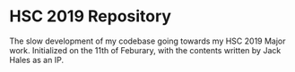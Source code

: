 # HSC 2019 Repository
The slow development of my codebase going towards my HSC 2019 Major work. Initialized on the 11th of Feburary, with the contents written by Jack Hales as an IP.
